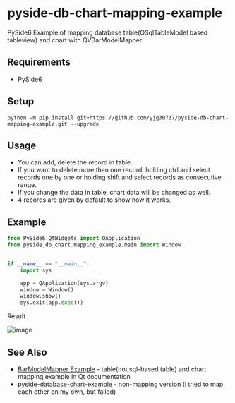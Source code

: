 # pyside-db-chart-mapping-example
PySide6 Example of mapping database table(QSqlTableModel based tableview) and chart with QVBarModelMapper

## Requirements
* PySide6

## Setup
`python -m pip install git+https://github.com/yjg30737/pyside-db-chart-mapping-example.git --upgrade`

## Usage
* You can add, delete the record in table.
* If you want to delete more than one record, holding ctrl and select records one by one or holding shift and select records as consecutive range.
* If you change the data in table, chart data will be changed as well.
* 4 records are given by default to show how it works.

## Example
```python
from PySide6.QtWidgets import QApplication
from pyside_db_chart_mapping_example.main import Window


if __name__ == "__main__":
    import sys

    app = QApplication(sys.argv)
    window = Window()
    window.show()
    sys.exit(app.exec())
```

Result

![image](https://user-images.githubusercontent.com/55078043/190842429-dcbc0a37-a70e-4d5b-a1be-97c48f9b2c56.png)

## See Also
* <a href="https://doc.qt.io/qt-6/qtcharts-barmodelmapper-example.html">BarModelMapper Example</a> - table(not sql-based table) and chart mapping example in Qt documentation
* <a href="https://github.com/yjg30737/pyside-database-chart-example">pyside-database-chart-example</a> - non-mapping version (i tried to map each other on my own, but failed)
